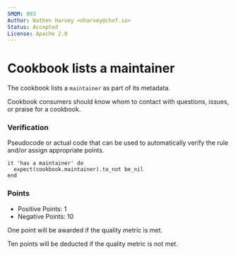 ```yaml
---
SMQM: 003
Author: Nathen Harvey <nharvey@chef.io>
Status: Accepted
License: Apache 2.0
---
```


# Cookbook lists a maintainer

The cookbook lists a `maintainer` as part of its metadata.

Cookbook consumers should know whom to contact with questions, issues, or praise for a cookbook.

### Verification

Pseudocode or actual code that can be used to automatically verify the rule and/or assign appropriate points.

    it 'has a maintainer' do
      expect(cookbook.maintainer).to_not be_nil
    end

### Points

* Positive Points:  1
* Negative Points: 10

One point will be awarded if the quality metric is met.

Ten points will be deducted if the quality metric is not met.
